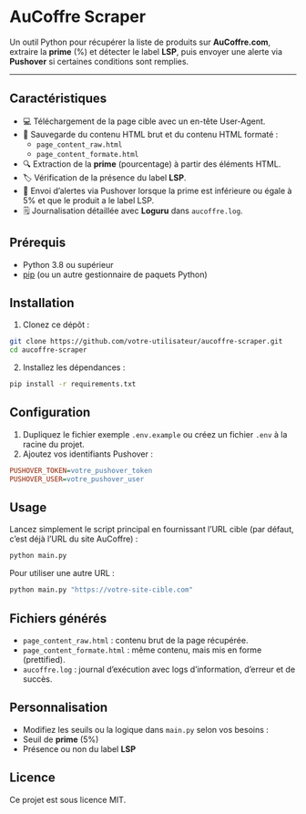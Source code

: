 # AuCoffre Scraper

Un outil Python pour récupérer la liste de produits sur **AuCoffre.com**, extraire la **prime** (%) et détecter le label **LSP**, puis envoyer une alerte via **Pushover** si certaines conditions sont remplies.

---

## Caractéristiques

- 💻 Téléchargement de la page cible avec un en-tête User-Agent.
- 📄 Sauvegarde du contenu HTML brut et du contenu HTML formaté :
  - `page_content_raw.html`
  - `page_content_formate.html`
- 🔍 Extraction de la **prime** (pourcentage) à partir des éléments HTML.
- 🏷️ Vérification de la présence du label **LSP**.
- 🔔 Envoi d’alertes via Pushover lorsque la prime est inférieure ou égale à 5% et que le produit a le label LSP.
- 🗒️ Journalisation détaillée avec **Loguru** dans `aucoffre.log`.

## Prérequis

- Python 3.8 ou supérieur
- [pip](https://pip.pypa.io/) (ou un autre gestionnaire de paquets Python)

## Installation

1. Clonez ce dépôt :

```bash
git clone https://github.com/votre-utilisateur/aucoffre-scraper.git
cd aucoffre-scraper
```

2. Installez les dépendances :

```bash
pip install -r requirements.txt
```

## Configuration

1. Dupliquez le fichier exemple `.env.example` ou créez un fichier `.env` à la racine du projet.
2. Ajoutez vos identifiants Pushover :

```ini
PUSHOVER_TOKEN=votre_pushover_token
PUSHOVER_USER=votre_pushover_user
```

## Usage

Lancez simplement le script principal en fournissant l’URL cible (par défaut, c’est déjà l’URL du site AuCoffre) :

```bash
python main.py
```

Pour utiliser une autre URL :

```bash
python main.py "https://votre-site-cible.com"
```

## Fichiers générés

- `page_content_raw.html` : contenu brut de la page récupérée.
- `page_content_formate.html` : même contenu, mais mis en forme (prettified).
- `aucoffre.log` : journal d’exécution avec logs d’information, d’erreur et de succès.

## Personnalisation

- Modifiez les seuils ou la logique dans `main.py` selon vos besoins :
- Seuil de **prime** (5%)
- Présence ou non du label **LSP**

## Licence

Ce projet est sous licence MIT. 


